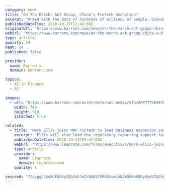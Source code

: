 ```yaml
---
category: news
title: "On The March: Ant Group, China's Fintech Sensation"
excerpt: "Armed with the data of hundreds of millions of people, boundary-pushing AI and pockets soon to be stuffed with IPO cash, Ant says it intends to keep innovating and rolling into new markets. Domestically, Alipay is pushing facial recognition payments ..."
publishedDateTime: 2020-10-27T11:46:00Z
originalUrl: "https://www.barrons.com/news/on-the-march-ant-group-china-s-fintech-sensation-01603775404"
webUrl: "https://www.barrons.com/news/on-the-march-ant-group-china-s-fintech-sensation-01603775404"
type: article
quality: 24
heat: 24
published: false

provider:
  name: Barron's
  domain: barrons.com

topics:
  - AI in Finance
  - AI

images:
  - url: "https://www.barrons.com/asset/external-media/afp/AFP7773844587634413035400186115368675316226-politics-china-antgroup-science-ipo-files-technology-computers-ecommerce-jackma-1.jpg"
    width: 768
    height: 510
    isCached: true

related:
  - title: "Mark Ellis joins MAP FinTech to lead business expansion and development"
    excerpt: "Ellis will also lead the regulatory reporting support team under the regulatory consultants, Complyport Limited – MAP FinTech’s strategic regulatory complia"
    publishedDateTime: 2020-10-23T09:47:00Z
    webUrl: "https://www.leaprate.com/forex/executives/mark-ellis-joins-map-fintech-to-lead-business-expansion-and-development/"
    type: article
    provider:
      name: Leaprate
      domain: leaprate.com
    quality: 4

secured: "7TqyggCcKoMCFUGXyXQGJshJeZ/Qb6VY5RGOzvmJmN2W9XWahQRydyHVTQ2SKul+9/iIXo+gTbtKjbT04UjyZXwBSbS76X2PoE/qndCktuvkZjuf2d+iTZaIxUe+bzaWjgu3uz+sFSCPFgRFvjwi2wo4oIXHOANVbaRQtMVggtbfbG+pwPjoLNNJm7m347m/8Aq8BsXdNDEis4tWzGdmR255Rk5xbmz8XZSmv7cuSTUMOuaWukBpUP3X+y1CV9mihn8ASR3EF7Eqnlzm9xxW05rDkUMN4k8oEsHEMO6oq7rRBfKnitRsiZ2h4+8wIcY4eE8oWWPPGK1m7M5mJB3bBFmXMePcK1MjdYfhKeDCBxc=;5sFrBVEOT0qPGJRJcP4w2g=="
---
```


